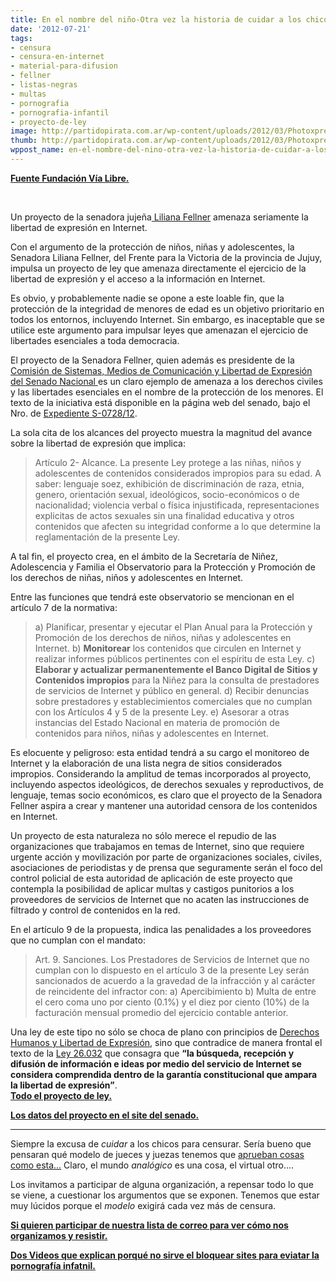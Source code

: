 ```yaml
---
title: En el nombre del niño-Otra vez la historia de cuidar a los chicos para censurar
date: '2012-07-21'
tags:
- censura
- censura-en-internet
- material-para-difusion
- fellner
- listas-negras
- multas
- pornografia
- pornografia-infantil
- proyecto-de-ley
image: http://partidopirata.com.ar/wp-content/uploads/2012/03/Photoxpress_5302350.jpg
thumb: http://partidopirata.com.ar/wp-content/uploads/2012/03/Photoxpress_5302350-150x150.jpg
wppost_name: en-el-nombre-del-nino-otra-vez-la-historia-de-cuidar-a-los-chicos-para-censurar
---
```


<strong><a href="http://www.vialibre.org.ar/2012/07/21/en-el-nombre-del-nino/" target="_blank">Fuente Fundación Vía Libre.</a></strong>

&nbsp;
<div>

Un proyecto de la senadora jujeña<a href="http://www.senado.gov.ar/web/senadores/biografia.php?id_sena=356"> Liliana Fellner</a> amenaza seriamente la libertad de expresión en Internet.

Con el argumento de la protección de niños, niñas y adolescentes, la Senadora Liliana Fellner, del Frente para la Victoria de la provincia de Jujuy, impulsa un proyecto de ley que amenaza directamente el ejercicio de la libertad de expresión y el acceso a la información en Internet.

Es obvio, y probablemente nadie se opone a este loable fin, que la protección de la integridad de menores de edad es un objetivo prioritario en todos los entornos, incluyendo Internet. Sin embargo, es inaceptable que se utilice este argumento para impulsar leyes que amenazan el ejercicio de libertades esenciales a toda democracia.

El proyecto de la Senadora Fellner, quien además es presidente de la <a href="http://www.senado.gov.ar/web/comisiones/cominfogral.php?nro_comision=68">Comisión de Sistemas, Medios de Comunicación y Libertad de Expresión del Senado Nacional </a>es un claro ejemplo de amenaza a los derechos civiles y las libertades esenciales en el nombre de la protección de los menores. El texto de la iniciativa está disponible en la página web del senado, bajo el Nro. de <a href="http://www.senado.gov.ar/web/proyectos/verExpe.php?origen=S&amp;numexp=728/12&amp;tipo=PL&amp;tConsulta=1">Expediente S-0728/12</a>.

La sola cita de los alcances del proyecto muestra la magnitud del avance sobre la libertad de expresión que implica:
<blockquote>Artículo 2- Alcance. La presente Ley protege a las niñas, niños y adolescentes de contenidos considerados impropios para su edad. A saber: lenguaje soez, exhibición de discriminación de raza, etnia, genero, orientación sexual, ideológicos, socio-económicos o de nacionalidad; violencia verbal o física injustificada, representaciones explicitas de actos sexuales sin una finalidad educativa y otros contenidos que afecten su integridad conforme a lo que determine la reglamentación de la presente Ley.</blockquote>
A tal fin, el proyecto crea, en el ámbito de la Secretaría de Niñez, Adolescencia y Familia el Observatorio para la Protección y Promoción de los derechos de niñas, niños y adolescentes en Internet.

Entre las funciones que tendrá este observatorio se mencionan en el artículo 7 de la normativa:
<blockquote>a) Planificar, presentar y ejecutar el Plan Anual para la Protección y Promoción de los derechos de niños, niñas y adolescentes en Internet.
b) <strong>Monitorear</strong> los contenidos que circulen en Internet y realizar informes públicos pertinentes con el espíritu de esta Ley.
c) <strong>Elaborar y actualizar permanentemente el Banco Digital de Sitios y Contenidos impropios</strong> para la Niñez para la consulta de prestadores
de servicios de Internet y público en general.
d) Recibir denuncias sobre prestadores y establecimientos comerciales que no cumplan con los Artículos 4 y 5 de la presente Ley.
e) Asesorar a otras instancias del Estado Nacional en materia de promoción de contenidos para niños, niñas y adolescentes en Internet.</blockquote>
Es elocuente y peligroso: esta entidad tendrá a su cargo el monitoreo de Internet y la elaboración de una lista negra de sitios considerados impropios. Considerando la amplitud de temas incorporados al proyecto, incluyendo aspectos ideológicos, de derechos sexuales y reproductivos, de lenguaje, temas socio económicos, es claro que el proyecto de la Senadora Fellner aspira a crear y mantener una autoridad censora de los contenidos en Internet.

Un proyecto de esta naturaleza no sólo merece el repudio de las organizaciones que trabajamos en temas de Internet, sino que requiere urgente acción y movilización por parte de organizaciones sociales, civiles, asociaciones de periodistas y de prensa que seguramente serán el foco del control policial de esta autoridad de aplicación de este proyecto que contempla la posibilidad de aplicar multas y castigos punitorios a los proveedores de servicios de Internet que no acaten las instrucciones de filtrado y control de contenidos en la red.

En el artículo 9 de la propuesta, indica las penalidades a los proveedores que no cumplan con el mandato:
<blockquote>Art. 9. Sanciones. Los Prestadores de Servicios de Internet que no cumplan con lo dispuesto en el artículo 3 de la presente Ley serán sancionados de acuerdo a la gravedad de la infracción y al carácter de reincidente del infractor con:
a) Apercibimiento
b) Multa de entre el cero coma uno por ciento (0.1%) y el diez por ciento (10%) de la facturación mensual promedio del ejercicio contable anterior.</blockquote>
Una ley de este tipo no sólo se choca de plano con principios de <a href="http://www.oas.org/es/cidh/expresion/showarticle.asp?artID=880&amp;lID=2">Derechos Humanos y Libertad de Expresión</a>, sino que contradice de manera frontal el texto de la <a href="http://http://www.infoleg.gov.ar/infolegInternet/anexos/105000-109999/107145/norma.htm">Ley 26.032</a> que consagra que <strong>“la búsqueda, recepción y difusión de información e ideas por medio del servicio de Internet se considera comprendida dentro de la garantía constitucional que ampara la libertad de expresión”</strong>.

</div>
<strong><a href="http://es.scribd.com/doc/100691354/Proyecto-de-ley-para-la-regulacion-de-Internet-de-la-Senadora-Fellner" target="_blank">Todo el proyecto de ley.</a></strong>

<strong><a href="http://www.senado.gov.ar/web/proyectos/verExpe.php?origen=S&amp;numexp=728/12&amp;tipo=PL&amp;tConsulta=1" target="_blank">Los datos del proyecto en el site del senado.</a></strong>

<hr />

Siempre la excusa de <em>cuidar </em> a los chicos para censurar.
Sería bueno que pensaran qué modelo de jueces y juezas tenemos que <a href="http://www.diariojornada.com.ar/Noticia/Default.aspx?id=47451" target="_blank">aprueban cosas como esta...</a> Claro, el mundo <em>analógico</em> es una cosa, el virtual otro....

Los invitamos a participar de alguna organización, a repensar todo lo que se viene, a cuestionar los argumentos que se exponen. Tenemos que estar muy lúcidos porque el <em>modelo</em> exigirá cada vez más de censura.

<a href="http://lists.partidopirata.com.ar/listinfo.cgi/general-partidopirata.com.ar"><strong> Si quieren participar de nuestra lista de correo para ver cómo nos organizamos y resistir.</strong></a>

<strong><a href="http://partidopirata.com.ar/5457/dos-videos-para-el-posible-debate-ante-el-proyecto-de-la-senadora-fellner-de-bloqueos-y-filtros-en-internet">Dos Videos que explican porqué no sirve el bloquear sites para eviatar la pornografía infatnil.</a></strong>
